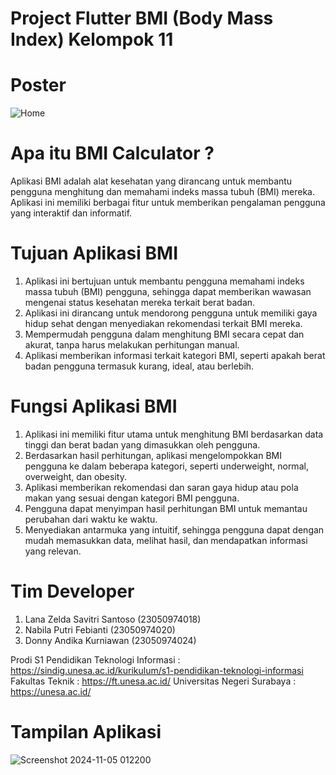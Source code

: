 # Project Flutter BMI (Body Mass Index) Kelompok 11

# Poster
![Home](https://github.com/user-attachments/assets/7ad1677f-f61b-4558-9cd1-43be9a1ffe90)

# Apa itu BMI Calculator ?
Aplikasi BMI adalah alat kesehatan yang dirancang untuk membantu pengguna menghitung dan memahami indeks massa tubuh (BMI) mereka. Aplikasi ini memiliki berbagai fitur untuk memberikan pengalaman pengguna yang interaktif dan informatif.

# Tujuan Aplikasi BMI
1. Aplikasi ini bertujuan untuk membantu pengguna memahami indeks massa tubuh (BMI) pengguna, sehingga dapat memberikan wawasan mengenai status kesehatan mereka terkait berat badan.
2. Aplikasi ini dirancang untuk mendorong pengguna untuk memiliki gaya hidup sehat dengan menyediakan rekomendasi terkait BMI mereka.
3. Mempermudah pengguna dalam menghitung BMI secara cepat dan akurat, tanpa harus melakukan perhitungan manual.
4. Aplikasi memberikan informasi terkait kategori BMI, seperti apakah berat badan pengguna termasuk kurang, ideal, atau berlebih.

# Fungsi Aplikasi BMI
1. Aplikasi ini memiliki fitur utama untuk menghitung BMI berdasarkan data tinggi dan berat badan yang dimasukkan oleh pengguna.
2. Berdasarkan hasil perhitungan, aplikasi mengelompokkan BMI pengguna ke dalam beberapa kategori, seperti underweight, normal, overweight, dan obesity.
3. Aplikasi memberikan rekomendasi dan saran gaya hidup atau pola makan yang sesuai dengan kategori BMI pengguna.
3. Pengguna dapat menyimpan hasil perhitungan BMI untuk memantau perubahan dari waktu ke waktu.
4. Menyediakan antarmuka yang intuitif, sehingga pengguna dapat dengan mudah memasukkan data, melihat hasil, dan mendapatkan informasi yang relevan.

# Tim Developer
1.	Lana Zelda Savitri Santoso	 (23050974018)
2.	Nabila Putri Febianti	 (23050974020)
3.	Donny Andika Kurniawan 	 (23050974024)
   
Prodi S1 Pendidikan Teknologi Informasi : https://sindig.unesa.ac.id/kurikulum/s1-pendidikan-teknologi-informasi
Fakultas Teknik : https://ft.unesa.ac.id/
Universitas Negeri Surabaya : https://unesa.ac.id/

# Tampilan Aplikasi
![Screenshot 2024-11-05 012200](https://github.com/user-attachments/assets/69e4d5df-1984-41eb-b700-b3559e159e0c)
